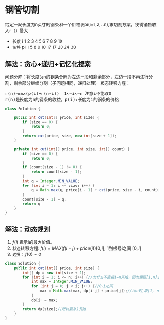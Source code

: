 # 钢管切割
给定一段长度为n英寸的钢条和一个价格表pi(i=1,2,...n),求切割方案，使得销售收入r（）最大
- 长度 i  1 2 3 4 5  6  7  8  9  10
- 价格 pi 1 5 8 9 10 17 17 20 24 30

## 解法：贪心+递归+记忆化搜索
问题分解：将长度为n的钢条分解为左边一段和剩余部分，左边一段不再进行分割，剩余部分继续分割（子问题相同，递归处理）
状态转移方程：
<pre>
r(n)=max(p(i)+r(n-i))  1<=i<=n 注意i不能取0
r(n)是长度为n的钢条的收益。p(i):长度为i的钢条的价格
</pre>
````java
class Solution {

    public int cut(int[] price, int size) {
        if (size == 0) {
            return 0;
        }
        return cut(price, size, new int[size + 1]);
    }

    private int cut(int[] price, int size, int[] count) {
        if (size == 0) {
            return 0;
        }
        if (count[size - 1] != 0) {
            return count[size - 1];
        }
        int q = Integer.MIN_VALUE;
        for (int i = 1; i <= size; i++) {
            q = Math.max(q, price[i - 1] + cut(price, size - i, count));//递归拿到所有的可能，通过max比较最大的价值
        }
        count[size - 1] = q;
        return q;
    }
}

````

## 解法：动态规划
1. $f(i)$ 表示i的最大价值。
2. 状态转移方程: $f(i) = MAX(f(i-j)+price(j))[0, i]$; 1到根号i之间 $[0, i]$
3. 边界：$f(0)=0$
````java
class Solution {
    public int cut(int[] price, int size) {
        int[] dp = new int[size + 1];
        for (int i = 1; i <= n; i++) {//为什么不直接i=n开始，因为需要[1,n]去填充前面f(i)的值
            int max = Integer.MIN_VALUE;
            for (int j = 0; j < i; j++) {//0-i之间
                max = Math.max(max, dp[i-j] + price[j]);//i=n时,取[1, n]之间最小的数
            }
            dp[i] = max;
        }
        return dp[size];//所以要从1开始
    }
}
````